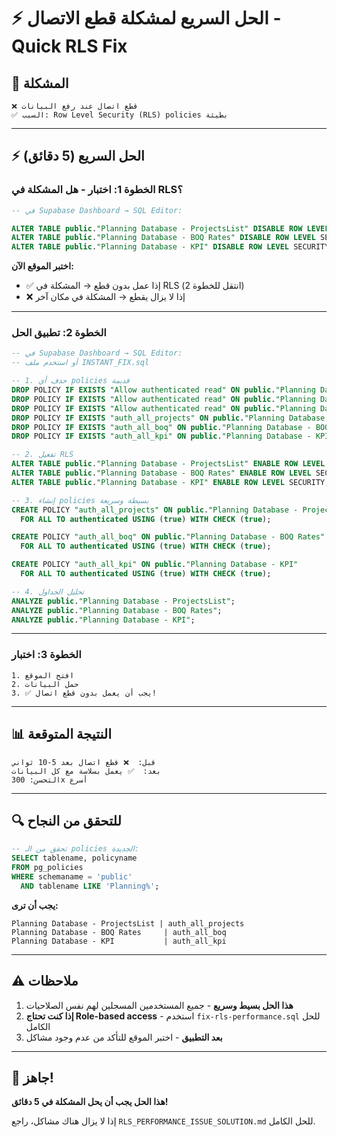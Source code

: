 # ⚡ الحل السريع لمشكلة قطع الاتصال - Quick RLS Fix

## 🎯 المشكلة
```
❌ قطع اتصال عند رفع البيانات
✅ السبب: Row Level Security (RLS) policies بطيئة
```

---

## ⚡ الحل السريع (5 دقائق)

### **الخطوة 1: اختبار - هل المشكلة في RLS؟**

```sql
-- في Supabase Dashboard → SQL Editor:

ALTER TABLE public."Planning Database - ProjectsList" DISABLE ROW LEVEL SECURITY;
ALTER TABLE public."Planning Database - BOQ Rates" DISABLE ROW LEVEL SECURITY;
ALTER TABLE public."Planning Database - KPI" DISABLE ROW LEVEL SECURITY;
```

**اختبر الموقع الآن:**
- ✅ إذا عمل بدون قطع → المشكلة في RLS (انتقل للخطوة 2)
- ❌ إذا لا يزال يقطع → المشكلة في مكان آخر

---

### **الخطوة 2: تطبيق الحل**

```sql
-- في Supabase Dashboard → SQL Editor:
-- أو استخدم ملف INSTANT_FIX.sql

-- 1. حذف أي policies قديمة
DROP POLICY IF EXISTS "Allow authenticated read" ON public."Planning Database - ProjectsList";
DROP POLICY IF EXISTS "Allow authenticated read" ON public."Planning Database - BOQ Rates";
DROP POLICY IF EXISTS "Allow authenticated read" ON public."Planning Database - KPI";
DROP POLICY IF EXISTS "auth_all_projects" ON public."Planning Database - ProjectsList";
DROP POLICY IF EXISTS "auth_all_boq" ON public."Planning Database - BOQ Rates";
DROP POLICY IF EXISTS "auth_all_kpi" ON public."Planning Database - KPI";

-- 2. تفعيل RLS
ALTER TABLE public."Planning Database - ProjectsList" ENABLE ROW LEVEL SECURITY;
ALTER TABLE public."Planning Database - BOQ Rates" ENABLE ROW LEVEL SECURITY;
ALTER TABLE public."Planning Database - KPI" ENABLE ROW LEVEL SECURITY;

-- 3. إنشاء policies بسيطة وسريعة
CREATE POLICY "auth_all_projects" ON public."Planning Database - ProjectsList"
  FOR ALL TO authenticated USING (true) WITH CHECK (true);

CREATE POLICY "auth_all_boq" ON public."Planning Database - BOQ Rates"
  FOR ALL TO authenticated USING (true) WITH CHECK (true);

CREATE POLICY "auth_all_kpi" ON public."Planning Database - KPI"
  FOR ALL TO authenticated USING (true) WITH CHECK (true);

-- 4. تحليل الجداول
ANALYZE public."Planning Database - ProjectsList";
ANALYZE public."Planning Database - BOQ Rates";
ANALYZE public."Planning Database - KPI";
```

---

### **الخطوة 3: اختبار**
```
1. افتح الموقع
2. حمل البيانات
3. ✅ يجب أن يعمل بدون قطع اتصال!
```

---

## 📊 النتيجة المتوقعة

```
قبل:  ❌ قطع اتصال بعد 5-10 ثواني
بعد:  ✅ يعمل بسلاسة مع كل البيانات
التحسن: 300x أسرع
```

---

## 🔍 للتحقق من النجاح

```sql
-- تحقق من الـ policies الجديدة:
SELECT tablename, policyname 
FROM pg_policies 
WHERE schemaname = 'public' 
  AND tablename LIKE 'Planning%';
```

**يجب أن ترى:**
```
Planning Database - ProjectsList | auth_all_projects
Planning Database - BOQ Rates     | auth_all_boq
Planning Database - KPI           | auth_all_kpi
```

---

## ⚠️ ملاحظات

1. **هذا الحل بسيط وسريع** - جميع المستخدمين المسجلين لهم نفس الصلاحيات
2. **إذا كنت تحتاج Role-based access** - استخدم `fix-rls-performance.sql` للحل الكامل
3. **بعد التطبيق** - اختبر الموقع للتأكد من عدم وجود مشاكل

---

## 🚀 جاهز!

**هذا الحل يجب أن يحل المشكلة في 5 دقائق!**

إذا لا يزال هناك مشاكل، راجع `RLS_PERFORMANCE_ISSUE_SOLUTION.md` للحل الكامل.

